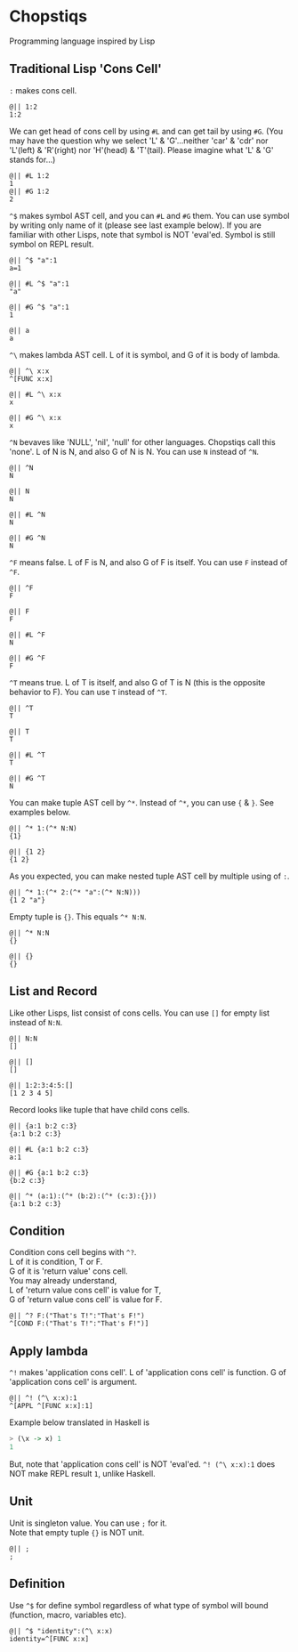 # Chopstiqs
Programming language inspired by Lisp

## Traditional Lisp 'Cons Cell'

`:` makes cons cell.

```
@|| 1:2
1:2
```

We can get head of cons cell by using `#L`
and can get tail by using `#G`.
(You may have the question why we select 'L' & 'G'...neither 'car' & 'cdr' nor 'L'(left) & 'R'(right) nor 'H'(head) & 'T'(tail). Please imagine what 'L' & 'G' stands for...)

```
@|| #L 1:2
1
@|| #G 1:2
2
```

`^$` makes symbol AST cell, and you can `#L` and `#G` them. You can use symbol by writing only name of it (please see last example below). If you are familiar with other Lisps, note that symbol is NOT 'eval'ed. Symbol is still symbol on REPL result.

```
@|| ^$ "a":1
a=1

@|| #L ^$ "a":1
"a"

@|| #G ^$ "a":1
1

@|| a
a
```

`^\` makes lambda AST cell. L of it is symbol, and G of it is body of lambda.

```
@|| ^\ x:x
^[FUNC x:x]

@|| #L ^\ x:x
x

@|| #G ^\ x:x
x
```

`^N` bevaves like 'NULL', 'nil', 'null' for other languages.
Chopstiqs call this 'none'.
L of N is N, and also G of N is N.
You can use `N` instead of `^N`.

```
@|| ^N
N

@|| N
N

@|| #L ^N
N

@|| #G ^N
N
```

`^F` means false.
L of F is N, and also G of F is itself.
You can use `F` instead of `^F`.

```
@|| ^F
F

@|| F
F

@|| #L ^F
N

@|| #G ^F
F
```

`^T` means true.
L of T is itself, and also G of T is N
(this is the opposite behavior to F).
You can use `T` instead of `^T`.

```
@|| ^T
T

@|| T
T

@|| #L ^T
T

@|| #G ^T
N
```

You can make tuple AST cell by `^*`. Instead of `^*`, you can use `{` & `}`. See examples below.

```
@|| ^* 1:(^* N:N)
{1}

@|| {1 2}
{1 2}
```

As you expected, you can make nested tuple AST cell by multiple using of `:`.

```
@|| ^* 1:(^* 2:(^* "a":(^* N:N)))
{1 2 "a"}
```

Empty tuple is `{}`. This equals `^* N:N`.

```
@|| ^* N:N
{}

@|| {}
{}
```

## List and Record
Like other Lisps, list consist of cons cells.
You can use `[]` for empty list instead of `N:N`.
```
@|| N:N
[]

@|| []
[]

@|| 1:2:3:4:5:[]
[1 2 3 4 5]
```

Record looks like tuple that have child cons cells.

```
@|| {a:1 b:2 c:3}
{a:1 b:2 c:3}

@|| #L {a:1 b:2 c:3}
a:1

@|| #G {a:1 b:2 c:3}
{b:2 c:3}

@|| ^* (a:1):(^* (b:2):(^* (c:3):{}))
{a:1 b:2 c:3}
```

## Condition

Condition cons cell begins with `^?`.<br>
L of it is condition, T or F.<br>
G of it is 'return value' cons cell.<br>
You may already understand,<br>
L of 'return value cons cell' is value for T,<br>
G of 'return value cons cell' is value for F.

```
@|| ^? F:("That's T!":"That's F!")
^[COND F:("That's T!":"That's F!")]
```

## Apply lambda

`^!` makes 'application cons cell'.
L of 'application cons cell' is function.
G of 'application cons cell' is argument.

```
@|| ^! (^\ x:x):1
^[APPL ^[FUNC x:x]:1]
```

Example below translated in Haskell is

``` Haskell
> (\x -> x) 1
1
```

But, note that 'application cons cell' is NOT 'eval'ed.
`^! (^\ x:x):1` does NOT make REPL result `1`, unlike Haskell.


## Unit

Unit is singleton value. You can use `;` for it.<br>
Note that empty tuple `{}` is NOT unit.

```
@|| ;
;
```

## Definition

Use `^$` for define symbol regardless of what type of symbol will bound (function, macro, variables  etc).

```
@|| ^$ "identity":(^\ x:x)
identity=^[FUNC x:x]
```
